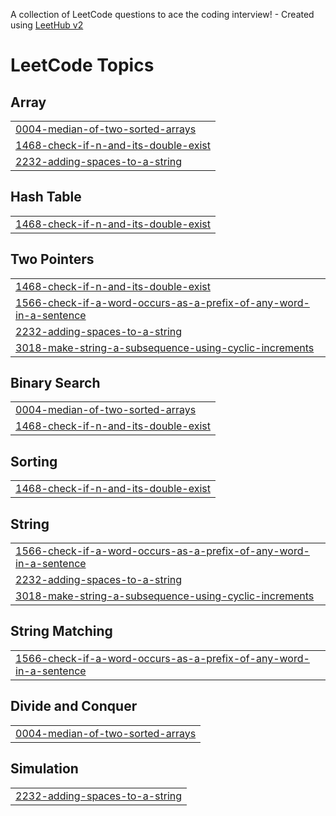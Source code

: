 A collection of LeetCode questions to ace the coding interview! - Created using [LeetHub v2](https://github.com/arunbhardwaj/LeetHub-2.0)
<!---LeetCode Topics Start-->
# LeetCode Topics
## Array
|  |
| ------- |
| [0004-median-of-two-sorted-arrays](https://github.com/MadhushreeRamachandran/LeetCode/tree/master/0004-median-of-two-sorted-arrays) |
| [1468-check-if-n-and-its-double-exist](https://github.com/MadhushreeRamachandran/LeetCode/tree/master/1468-check-if-n-and-its-double-exist) |
| [2232-adding-spaces-to-a-string](https://github.com/MadhushreeRamachandran/LeetCode/tree/master/2232-adding-spaces-to-a-string) |
## Hash Table
|  |
| ------- |
| [1468-check-if-n-and-its-double-exist](https://github.com/MadhushreeRamachandran/LeetCode/tree/master/1468-check-if-n-and-its-double-exist) |
## Two Pointers
|  |
| ------- |
| [1468-check-if-n-and-its-double-exist](https://github.com/MadhushreeRamachandran/LeetCode/tree/master/1468-check-if-n-and-its-double-exist) |
| [1566-check-if-a-word-occurs-as-a-prefix-of-any-word-in-a-sentence](https://github.com/MadhushreeRamachandran/LeetCode/tree/master/1566-check-if-a-word-occurs-as-a-prefix-of-any-word-in-a-sentence) |
| [2232-adding-spaces-to-a-string](https://github.com/MadhushreeRamachandran/LeetCode/tree/master/2232-adding-spaces-to-a-string) |
| [3018-make-string-a-subsequence-using-cyclic-increments](https://github.com/MadhushreeRamachandran/LeetCode/tree/master/3018-make-string-a-subsequence-using-cyclic-increments) |
## Binary Search
|  |
| ------- |
| [0004-median-of-two-sorted-arrays](https://github.com/MadhushreeRamachandran/LeetCode/tree/master/0004-median-of-two-sorted-arrays) |
| [1468-check-if-n-and-its-double-exist](https://github.com/MadhushreeRamachandran/LeetCode/tree/master/1468-check-if-n-and-its-double-exist) |
## Sorting
|  |
| ------- |
| [1468-check-if-n-and-its-double-exist](https://github.com/MadhushreeRamachandran/LeetCode/tree/master/1468-check-if-n-and-its-double-exist) |
## String
|  |
| ------- |
| [1566-check-if-a-word-occurs-as-a-prefix-of-any-word-in-a-sentence](https://github.com/MadhushreeRamachandran/LeetCode/tree/master/1566-check-if-a-word-occurs-as-a-prefix-of-any-word-in-a-sentence) |
| [2232-adding-spaces-to-a-string](https://github.com/MadhushreeRamachandran/LeetCode/tree/master/2232-adding-spaces-to-a-string) |
| [3018-make-string-a-subsequence-using-cyclic-increments](https://github.com/MadhushreeRamachandran/LeetCode/tree/master/3018-make-string-a-subsequence-using-cyclic-increments) |
## String Matching
|  |
| ------- |
| [1566-check-if-a-word-occurs-as-a-prefix-of-any-word-in-a-sentence](https://github.com/MadhushreeRamachandran/LeetCode/tree/master/1566-check-if-a-word-occurs-as-a-prefix-of-any-word-in-a-sentence) |
## Divide and Conquer
|  |
| ------- |
| [0004-median-of-two-sorted-arrays](https://github.com/MadhushreeRamachandran/LeetCode/tree/master/0004-median-of-two-sorted-arrays) |
## Simulation
|  |
| ------- |
| [2232-adding-spaces-to-a-string](https://github.com/MadhushreeRamachandran/LeetCode/tree/master/2232-adding-spaces-to-a-string) |
<!---LeetCode Topics End-->